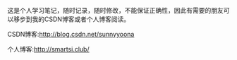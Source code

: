 这是个人学习笔记，随时记录，随时修改，不能保证正确性，因此有需要的朋友可以移步到我的CSDN博客或者个人博客阅读。

CSDN博客:http://blog.csdn.net/sunnyyoona

个人博客:http://smartsi.club/
